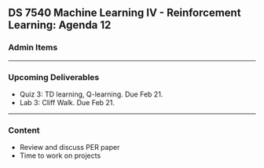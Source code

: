 ## DS 7540 Machine Learning IV - Reinforcement Learning: Agenda 12


### Admin Items


---

### Upcoming Deliverables

- Quiz 3: TD learning, Q-learning. Due Feb 21.  
- Lab 3: Cliff Walk. Due Feb 21.

---

### Content

- Review and discuss PER paper
- Time to work on projects
